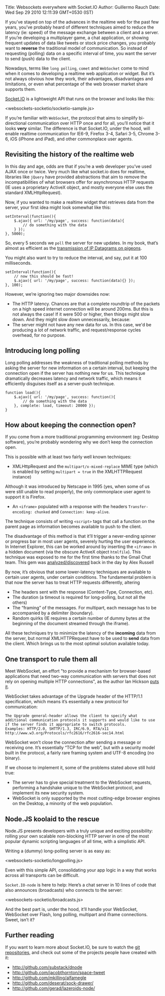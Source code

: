 Title: Websockets everywhere with Socket.IO
Author: Guillermo Rauch
Date: Wed Sep 29 2010 12:11:39 GMT+0530 (IST)

If you’ve stayed on top of the advances in the realtime web for the past few years, you’ve probably heard of different techniques aimed to reduce the latency (ie: speed) of the message exchange between a client and a server. If you’re developing a multiplayer game, a chat application, or showing frequent updates of data like tweets or stock price changes, you probably want to **reverse** the traditional model of communication. So instead of requesting (polling) data on a specific interval of time, you want the server to send (push) data to the client.

Nowadays, terms like `long polling`, `comet` and `WebSocket` come to mind when it comes to developing a realtime web application or widget. But it’s not always obvious how they work, their advantages, disadvantages and limitations, or even what percentage of the web browser market share supports them.

[Socket.IO](http://socket.io) is a lightweight API that runs on the browser and looks like this:

<websockets-socketio/socketio-sample.js>

If you’re familiar with `WebSocket`, the protocol that aims to simplify bi-directional communication over HTTP once and for all, you’ll notice that it looks **very** similar. The difference is that Socket.IO, under the hood, will enable realtime communication for IE6-9, Firefox 3-4, Safari 3-5, Chrome 3-6, iOS (iPhone and iPad), and other commonplace user agents.

## Revisiting the history of the realtime web

In this day and age, odds are that if you’re a web developer you’ve used AJAX once or twice. Very much like what socket.io does for realtime, libraries like `jQuery` have provided abstractions that aim to remove the incompatibilities of what browsers offer for asynchronous HTTP requests (IE uses a proprietary ActiveX object, and mostly everyone else uses the standard XMLHttpRequest).

Now, if you wanted to make a realtime widget that retrieves data from the server, your first idea might look somewhat like this:

	setInterval(function(){
    	$.ajax({ url: '/my/page', success: function(data){
        	// do something with the data
    	} });
	}, 5000);

So, every 5 seconds we `poll` the server for new updates. In my book, that’s almost as efficient as the [transmission of IP Datagrams on pigeons](http://www.rfc-editor.org/rfc/rfc1149.txt).

You might also want to try to reduce the interval, and say, put it at 100 milliseconds.

	setInterval(function(){
    	// now this should be fast!
    	$.ajax({ url: '/my/page', success: function(data){} });
	}, 100);

However, we’re ignoring two major downsides now:

* The HTTP latency. Chances are that a complete roundtrip of the packets on a high speed internet connection will be around 200ms. But this is not always the case! If it were 500 or higher, then things might slow down. And they might slow down unnecessarily, because:
* The server might not have any new data for us. In this case, we'd be producing a lot of network traffic, and request/response cycles overhead, for no purpose.

## Introducing long polling

Long polling addresses the weakness of traditional polling methods by asking the server for new information on a certain interval, but keeping the connection open if the server has nothing new for us. This technique dramatically decreases latency and network traffic, which means it efficiently disguises itself as a server-push technique.

	function load(){
    	$.ajax({ url: '/my/page', success: function(){
        	// do something with the data
    	}, complete: load, timeout: 20000 });
	}

## How about keeping the connection open?

If you come from a more traditional programming environment (eg: Desktop software), you’re probably wondering why we don’t keep the connection open.

This is possible with at least two fairly well known techniques:

* XMLHttpRequest and the `multipart/x-mixed-replace` MIME type (which is enabled by setting `multipart = true` in the XMLHTTPRequest instance)

Although it was introduced by Netscape in 1995 (yes, when some of us were still unable to read properly), the only commonplace user agent to support it is Firefox.

* An `<iframe>` populated with a response with the headers `Transfer-encoding: chunked` and `Connection: keep-alive`.

The technique consists of writing `<script>` tags that call a function on the parent page as information becomes available to push to the client.

The disadvantage of this method is that it’ll trigger a never-ending spinner or progress bar in most user agents, severely hurting the user experience. In Internet Explorer, this can be worked around by inserting the `<iframe>` in a hidden document (via the obscure ActiveX object `htmlfile`). This technique was exposed to me for the first time thanks to the Gmail Chat team. This gem was [analyzed/discovered](http://infrequently.org/2006/02/what-else-is-burried-down-in-the-depths-of-googles-amazing-javascript/) back in the day by Alex Russell

By now, it’s obvious that some lower-latency techniques are available to certain user agents, under certain conditions. The fundamental problem is that now the server has to treat HTTP requests differently, altering

* The headers sent with the response (Content-Type, Connection, etc).
* The duration (a timeout is required for long-polling, but not all the others)
* The “framing” of the messages. For multipart, each message has to be accompanied by a delimiter (boundary).
* Random quirks (IE requires a certain number of dummy bytes at the beginning of the document streamed through the iframe).

All these techniques try to minimize the latency of the **incoming** data from the server, but normal XMLHTTPRequest have to be used to **send** data from the client. Which brings us to the most optimal solution available today.

## One transport to rule them all

Meet WebSocket, an effort "to provide a mechanism for browser-based applications that need two-way communication with servers that does not rely on opening multiple HTTP connections", as the author Ian Hickson [puts it](http://tools.ietf.org/html/draft-hixie-thewebsocketprotocol-76).

WebSocket takes advantage of the Upgrade header of the HTTP/1.1 specification, which means it’s essentially a new protocol for communication:

	The Upgrade general-header allows the client to specify what additional communication protocols it supports and would like to use if the server finds it appropriate to switch protocols.
	Examples: HTTP/2.0, SHTTP/1.3, IRC/6.9, RTA/x11
	http://www.w3.org/Protocols/rfc2616/rfc2616-sec14.html

WebSocket won’t close the connection after sending a message or receiving one. It’s essentially “TCP for the web”, but with a security model built in the protocol, a fairly rare framing system and UTF-8 encoding (no binary).

If we choose to implement it, some of the problems stated above still hold true:

* The server has to give special treatment to the WebSocket requests, performing a handshake unique to the WebSocket protocol, and implement its new security system.
* WebSocket is only supported by the most cutting-edge browser engines on the Desktop, a minority of the web population.

## Node.JS koolaid to the rescue

Node.JS presents developers with a truly unique and exciting possibility: rolling your own scalable non-blocking HTTP server in one of the most popular dynamic scripting languages of all time, with a simplistic API.

Writing a (dummy) long-polling server is as easy as:

<websockets-socketio/longpolling.js>

Even with this simple API, consolidating your app logic in a way that works across all transports can be difficult.

`Socket.IO-node` is here to help: Here’s a chat server in 10 lines of code that also announces (broadcasts) who connects to the server:

<websockets-socketio/broadcasts.js>

And the best part is, under the hood, it’ll handle your WebSocket, WebSocket over Flash, long polling, multipart and iframe connections. Sweet, isn’t it?

## Further reading

If you want to learn more about Socket.IO, be sure to watch the [git](http://github.com/learnboost/socket.io) [repositories](http://github.com/learnboost/socket.io-node), and check out some of the projects people have created with it:

* <http://github.com/substack/dnode>
* <http://github.com/jacobthornton/space-tweet>
* <http://github.com/mkilling/alfamegle>
* <http://github.com/deserat/sock-drawer/>
* <http://github.com/gerad/lazeroids-node/>

